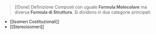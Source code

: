 >[!Done] Definizione
>Composti con uguale __Formula Molecolare__ ma diversa __Formula di Struttura__.
Si dividono in due categorie principali:
- [[Isomeri Costituzionali]]
- [[Stereoisomeri]]